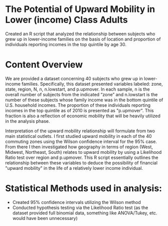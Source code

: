 # The Potential of Upward Mobility in Lower (income) Class Adults
Created an R script that analyzed the relationship between subjects who grew up in lower-income families on the basis of location and proportion of individuals reporting incomes in the top quintile by age 30. 

# Content Overview
We are provided a dataset concerning 40 subjects who grew up in lower-income families. Specifically, this dataset presented variables labeled: zone, state, region, N, n, n.lowstart, and p.upmover. In each sample, n is the overall number of subjects from the indicated “zone” and n.lowstart is the number of these subjects whose family income was in the bottom quintile of U.S. household incomes. The proportion of these individuals reporting incomes in the top quintile as of 2010 is presented as "p.upmover". This fraction is also a reflection of economic mobility that will be heavily utilized in the analysis phase. 

Interpretation of the upward mobility relationship will formulate from two main statistical outlets. I first studied upward mobility in each of the 40 commuting zones using the Wilson confidence interval for the 95% case. From there I then investigated how geography in terms of region (West, Midwest, Northeast, South) relates to upward mobility by using a Likelihood Ratio test over region and p.upmover. This R script essentially outlines the relationship between these variables to deduce the possibility of financial "upward mobility" in the life of a relatively lower income individual.

# Statistical Methods used in analysis:
* Created 95% confidence intervals utilizing the Wilson method
* Conducted hypothesis testing via the Likelihood Ratio test (as the dataset provided full binomial data, something like ANOVA/Tukey, etc. would have been unnecessary)
